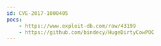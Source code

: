 ```yaml
---
id: CVE-2017-1000405
pocs:
    - https://www.exploit-db.com/raw/43199
    - https://github.com/bindecy/HugeDirtyCowPOC
---
```

